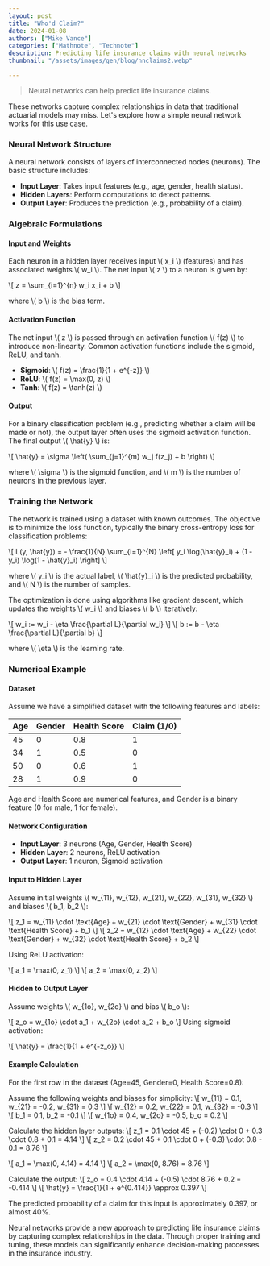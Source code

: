 ```yaml
---
layout: post
title: "Who'd Claim?"
date: 2024-01-08
authors: ["Mike Vance"]
categories: ["Mathnote", "Technote"]
description: Predicting life insurance claims with neural networks
thumbnail: "/assets/images/gen/blog/nnclaims2.webp"

---
```


> Neural networks can help predict life insurance claims. 

These networks capture complex relationships in data that traditional actuarial models may miss. Let's explore how a simple neural network works for this use case.

### Neural Network Structure

A neural network consists of layers of interconnected nodes (neurons). The basic structure includes:
- **Input Layer**: Takes input features (e.g., age, gender, health status).
- **Hidden Layers**: Perform computations to detect patterns.
- **Output Layer**: Produces the prediction (e.g., probability of a claim).

### Algebraic Formulations

#### Input and Weights

Each neuron in a hidden layer receives input \\( x_i \\) (features) and has associated weights \\( w_i \\). The net input \\( z \\) to a neuron is given by:

\\[ z = \sum_{i=1}^{n} w_i x_i + b \\]

where \\( b \\) is the bias term.

#### Activation Function

The net input \\( z \\) is passed through an activation function \\( f(z) \\) to introduce non-linearity. Common activation functions include the sigmoid, ReLU, and tanh.

- **Sigmoid**: \\( f(z) = \frac{1}{1 + e^{-z}} \\)
- **ReLU**: \\( f(z) = \max(0, z) \\)
- **Tanh**: \\( f(z) = \tanh(z) \\)

#### Output

For a binary classification problem (e.g., predicting whether a claim will be made or not), the output layer often uses the sigmoid activation function. The final output \\( \hat{y} \\) is:

\\[ \hat{y} = \sigma \left( \sum_{j=1}^{m} w_j f(z_j) + b \right) \\]

where \\( \sigma \\) is the sigmoid function, and \\( m \\) is the number of neurons in the previous layer.

### Training the Network

The network is trained using a dataset with known outcomes. The objective is to minimize the loss function, typically the binary cross-entropy loss for classification problems:

\\[ L(y, \hat{y}) = - \frac{1}{N} \sum_{i=1}^{N} \left[ y_i \log(\hat{y}_i) + (1 - y_i) \log(1 - \hat{y}_i) \right] \\]

where \\( y_i \\) is the actual label, \\( \hat{y}_i \\) is the predicted probability, and \\( N \\) is the number of samples.

The optimization is done using algorithms like gradient descent, which updates the weights \\( w_i \\) and biases \\( b \\) iteratively:

\\[ w_i := w_i - \eta \frac{\partial L}{\partial w_i} \\]
\\[ b := b - \eta \frac{\partial L}{\partial b} \\]

where \\( \eta \\) is the learning rate.

### Numerical Example

#### Dataset

Assume we have a simplified dataset with the following features and labels:

| Age | Gender | Health Score | Claim (1/0) |
|-----|--------|--------------|-------------|
| 45  | 0      | 0.8          | 1           |
| 34  | 1      | 0.5          | 0           |
| 50  | 0      | 0.6          | 1           |
| 28  | 1      | 0.9          | 0           |


Age and Health Score are numerical features, and Gender is a binary feature (0 for male, 1 for female).

#### Network Configuration

- **Input Layer**: 3 neurons (Age, Gender, Health Score)
- **Hidden Layer**: 2 neurons, ReLU activation
- **Output Layer**: 1 neuron, Sigmoid activation



#### Input to Hidden Layer

   Assume initial weights \\( w_{11}, w_{12}, w_{21}, w_{22}, w_{31}, w_{32} \\) and biases \\( b_1, b_2 \\):

   \\[ z_1 = w_{11} \cdot \text{Age} + w_{21} \cdot \text{Gender} + w_{31} \cdot \text{Health Score} + b_1 \\]
   \\[ z_2 = w_{12} \cdot \text{Age} + w_{22} \cdot \text{Gender} + w_{32} \cdot \text{Health Score} + b_2 \\]

   Using ReLU activation:

   \\[ a_1 = \max(0, z_1) \\]
   \\[ a_2 = \max(0, z_2) \\]

#### Hidden to Output Layer

   Assume weights \\( w_{1o}, w_{2o} \\) and bias \\( b_o \\):

   \\[ z_o = w_{1o} \cdot a_1 + w_{2o} \cdot a_2 + b_o \\]
   Using sigmoid activation:

   \\[ \hat{y} = \frac{1}{1 + e^{-z_o}} \\]

#### Example Calculation

For the first row in the dataset (Age=45, Gender=0, Health Score=0.8):

Assume the following weights and biases for simplicity:
\\[ w_{11} = 0.1, w_{21} = -0.2, w_{31} = 0.3 \\]
\\[ w_{12} = 0.2, w_{22} = 0.1, w_{32} = -0.3 \\]
\\[ b_1 = 0.1, b_2 = -0.1 \\]
\\[ w_{1o} = 0.4, w_{2o} = -0.5, b_o = 0.2 \\]

Calculate the hidden layer outputs:
\\[ z_1 = 0.1 \cdot 45 + (-0.2) \cdot 0 + 0.3 \cdot 0.8 + 0.1 = 4.14 \\]
\\[ z_2 = 0.2 \cdot 45 + 0.1 \cdot 0 + (-0.3) \cdot 0.8 - 0.1 = 8.76 \\]

\\[ a_1 = \max(0, 4.14) = 4.14 \\]
\\[ a_2 = \max(0, 8.76) = 8.76 \\]

Calculate the output:
\\[ z_o = 0.4 \cdot 4.14 + (-0.5) \cdot 8.76 + 0.2 = -0.414 \\]
\\[ \hat{y} = \frac{1}{1 + e^{0.414}} \approx 0.397 \\]

The predicted probability of a claim for this input is approximately 0.397, or almost 40%.


Neural networks provide a new approach to predicting life insurance claims by capturing complex relationships in the data. Through proper training and tuning, these models can significantly enhance decision-making processes in the insurance industry.

